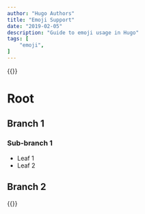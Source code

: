 ```yaml
---
author: "Hugo Authors"
title: "Emoji Support"
date: "2019-02-05"
description: "Guide to emoji usage in Hugo"
tags: [
    "emoji",
]
---
```


{{<markmap>}}
# Root
## Branch 1
### Sub-branch 1
- Leaf 1
- Leaf 2
## Branch 2
{{</markmap>}}